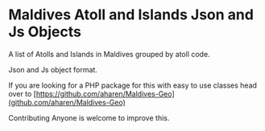 # Maldives Atoll and Islands Json and Js Objects
A list of Atolls and Islands in Maldives grouped by atoll code.

Json and Js object format.

If you are looking for a PHP package for this with easy to use classes head over to [https://github.com/aharen/Maldives-Geo](github.com/aharen/Maldives-Geo)

Contributing
Anyone is welcome to improve this.
